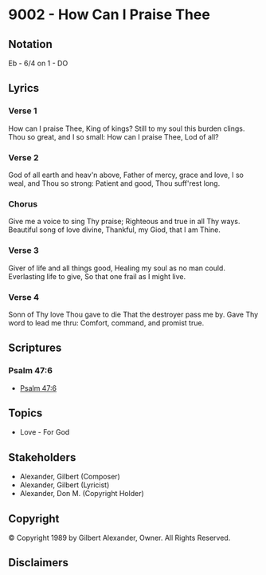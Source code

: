 # 9002 - How Can I Praise Thee

## Notation

Eb - 6/4 on 1 - DO

## Lyrics

### Verse 1

How can I praise Thee, King of kings? Still to my soul this burden clings. Thou so great, and I so small: How can I praise Thee, Lod of all?

### Verse 2

God of all earth and heav'n above, Father of mercy, grace and love, I so weal, and Thou so strong: Patient and good, Thou suff'rest long.

### Chorus

Give me a voice to sing Thy praise; Righteous and true in all Thy ways. Beautiful song of love divine, Thankful, my Giod, that I am Thine.

### Verse 3

Giver of life and all things good, Healing my soul as no man could. Everlasting life to give, So that one frail as I might live.

### Verse 4

Sonn of Thy love Thou gave to die That the destroyer pass me by. Gave Thy word to lead me thru: Comfort, command, and promist true.


## Scriptures

### Psalm 47:6

- [Psalm 47:6](https://www.biblegateway.com/passage/?search=Psalm%2047%3A6)


## Topics

- Love - For God

## Stakeholders

- Alexander, Gilbert (Composer)
- Alexander, Gilbert (Lyricist)
- Alexander, Don M. (Copyright Holder)

## Copyright

© Copyright 1989 by Gilbert Alexander, Owner. All Rights Reserved.


## Disclaimers


